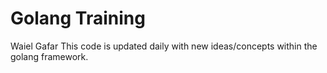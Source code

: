 # Golang Training
Waiel Gafar
This code is updated daily with new ideas/concepts within the golang framework.
